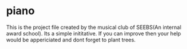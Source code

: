 # piano
This is the project file created by the musical club of SEEBS(An internal award school). Its a simple inititative. If you can improve then your help would be appericiated and dont forget to plant trees.
